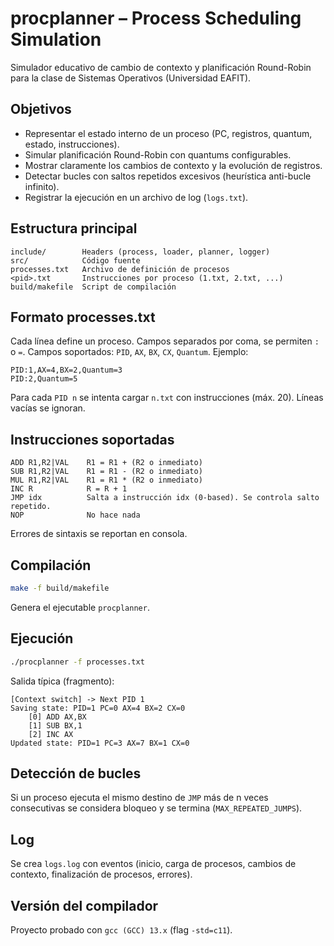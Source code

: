 # procplanner – Process Scheduling Simulation

Simulador educativo de cambio de contexto y planificación Round-Robin para la clase de Sistemas Operativos (Universidad EAFIT).

## Objetivos
- Representar el estado interno de un proceso (PC, registros, quantum, estado, instrucciones).
- Simular planificación Round-Robin con quantums configurables.
- Mostrar claramente los cambios de contexto y la evolución de registros.
- Detectar bucles con saltos repetidos excesivos (heurística anti-bucle infinito).
- Registrar la ejecución en un archivo de log (`logs.txt`).

## Estructura principal
```
include/        Headers (process, loader, planner, logger)
src/            Código fuente
processes.txt   Archivo de definición de procesos
<pid>.txt       Instrucciones por proceso (1.txt, 2.txt, ...)
build/makefile  Script de compilación
```

## Formato processes.txt
Cada línea define un proceso. Campos separados por coma, se permiten `:` o `=`.
Campos soportados: `PID`, `AX`, `BX`, `CX`, `Quantum`.
Ejemplo:
```
PID:1,AX=4,BX=2,Quantum=3
PID:2,Quantum=5
```

Para cada `PID n` se intenta cargar `n.txt` con instrucciones (máx. 20). Líneas vacías se ignoran.

## Instrucciones soportadas
```
ADD R1,R2|VAL    R1 = R1 + (R2 o inmediato)
SUB R1,R2|VAL    R1 = R1 - (R2 o inmediato)
MUL R1,R2|VAL    R1 = R1 * (R2 o inmediato)
INC R            R = R + 1
JMP idx          Salta a instrucción idx (0-based). Se controla salto repetido.
NOP              No hace nada
```
Errores de sintaxis se reportan en consola.

## Compilación
```sh
make -f build/makefile
```
Genera el ejecutable `procplanner`.

## Ejecución
```sh
./procplanner -f processes.txt
```

Salida típica (fragmento):
```
[Context switch] -> Next PID 1
Saving state: PID=1 PC=0 AX=4 BX=2 CX=0
	[0] ADD AX,BX
	[1] SUB BX,1
	[2] INC AX
Updated state: PID=1 PC=3 AX=7 BX=1 CX=0
```

## Detección de bucles
Si un proceso ejecuta el mismo destino de `JMP` más de n veces consecutivas se considera bloqueo y se termina (`MAX_REPEATED_JUMPS`).

## Log
Se crea `logs.log` con eventos (inicio, carga de procesos, cambios de contexto, finalización de procesos, errores).

## Versión del compilador
Proyecto probado con `gcc (GCC) 13.x` (flag `-std=c11`).
